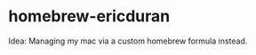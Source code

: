 homebrew-ericduran
==================

Idea: Managing my mac via a custom homebrew formula instead.
